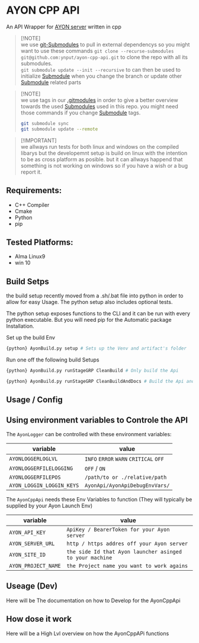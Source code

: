 
# AYON CPP API

An API Wrapper for [AYON server](https://ayon.ynput.io/) written in cpp

> [!NOTE]\
> we use [git-Submodules](https://git-scm.com/book/en/v2/Git-Tools-Submodules) to pull in external dependencys so you might want to use
> these commands
> `git clone --recurse-submodules git@github.com:ynput/ayon-cpp-api.git` to
> clone the repo with all its submodules.   
> `git submodule update --init --recursive` to can then be used to initialize [Submodule](https://git-scm.com/book/en/v2/Git-Tools-Submodules) when you change the branch or update other [Submodule](https://git-scm.com/book/en/v2/Git-Tools-Submodules) related parts

> [!NOTE]\
> we use tags in our [.gitmodules](https://git-scm.com/docs/gitmodules) in order to give a better overview towards the used [Submodules](https://git-scm.com/book/en/v2/Git-Tools-Submodules) used in this repo. 
> you might need those commands if you change [Submodule](https://git-scm.com/book/en/v2/Git-Tools-Submodules) tags. 
>
> ```sh
> git submodule sync
> git submodule update --remote
> ```

> [!IMPORTANT]\
> we allways run tests for both linux and windows on the compiled libarys but the developemnt setup is build on linux with the intention to be as cross platform as posible. but it can allways happend that something is not working on windows so if you have a wish or a bug report it. 


## Requirements:

- C++ Compiler
- Cmake
- Python
- pip

## Tested Platforms:
- Alma Linux9
- win 10

## Build Setps

the build setup recently moved from a .sh/.bat file into python in order to
allow for easy Usage. The python setup also includes optional tests.

The python setup exposes functions to the CLI and it can be run with every
python executable. But you will need pip for the Automatic package Installation.

Set up the build Env

```sh
{python} AyonBuild.py setup # Sets up the Venv and artifact's folder
```

Run one off the following build Setups

```sh
{python} AyonBuild.py runStageGRP CleanBuild # Only build the Api

{python} AyonBuild.py runStageGRP CleanBuildAndDocs # Build the Api and generate the Docs
```

## Usage / Config

## Using environment variables to Controle the API

The `AyonLogger` can be controlled with these environment variables:

| variable                  | value                                  |
| ------------------------- | -------------------------------------- |
| `AYONLOGGERLOGLVL`        | `INFO` `ERROR` `WARN` `CRITICAL` `OFF` |
| `AYONLOGGERFILELOGGING`   | `OFF` / `ON`                           |
| `AYONLOGGERFILEPOS`       | `/path/to or ./relative/path`          |
| `AYON_LOGGIN_LOGGIN_KEYS` | `AyonApi/AyonApiDebugEnvVars/`         |

The `AyonCppApi` needs these Env Variables to function (They will typically be
supplied by your Ayon Launch Env)

| variable            | value                                                    |
| ------------------- | -------------------------------------------------------- |
| `AYON_API_KEY`      | `ApiKey / BearerToken for your Ayon server`              |
| `AYON_SERVER_URL`   | `http / https addres off your Ayon server`               |
| `AYON_SITE_ID`      | `the side Id that Ayon launcher asinged to your machine` |
| `AYON_PROJECT_NAME` | `the Project name you want to work agains`               |

## Useage (Dev)

Here will be The documentation on how to Develop for the AyonCppApi

## How dose it work

Here will be a High Lvl overview on how the AyonCppAPi functions

